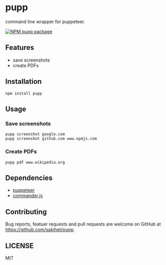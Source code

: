 # pupp

command line wrapper for puppeteer.

[![NPM pupp package](https://img.shields.io/npm/v/pupp.svg)](https://npmjs.org/package/pupp)

## Features
- save screenshots
- create PDFs

## Installation

```
npm install pupp
```

## Usage

### Save screenshots

```
pupp screenshot google.com
pupp screenshot github.com www.npmjs.com
```

### Create PDFs

```
pupp pdf www.wikipedia.org
```

## Dependencies
- [puppeteer](https://github.com/GoogleChrome/puppeteer)
- [commander.js](https://github.com/tj/commander.js/)

## Contributing

Bug reports, featuer requests and pull requests are welcome on GitHub at https://github.com/sakihet/pupp.

## LICENSE
MIT
